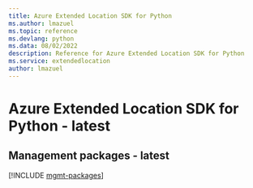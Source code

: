 ```yaml
---
title: Azure Extended Location SDK for Python
ms.author: lmazuel
ms.topic: reference
ms.devlang: python
ms.data: 08/02/2022
description: Reference for Azure Extended Location SDK for Python
ms.service: extendedlocation
author: lmazuel
---
```

# Azure Extended Location SDK for Python - latest

## Management packages - latest
[!INCLUDE [mgmt-packages](extended-location-mgmt-index.md)]